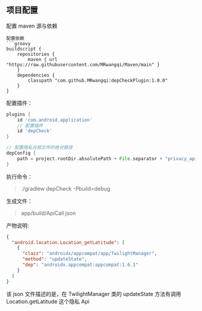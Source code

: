 ## 项目配置
配置 maven 源与依赖
```
配置依赖
```groovy
buildscript {
    repositories {
        maven { url "https://raw.githubusercontent.com/MRwangqi/Maven/main" }
    }
    dependencies {
        classpath "com.github.MRwangqi:depCheckPlugin:1.0.0"
    }
}
```

配置插件：
```groovy
plugins {
    id 'com.android.application'
    // 配置插件
    id 'depCheck'
}

// 配置隐私合规文件的绝对路径
depConfig {
    path = project.rootDir.absolutePath + File.separator + "privacy_api.json"
}
```

执行命令：
> ./gradlew depCheck -Pbuild=debug


生成文件：
> app/build/ApiCall.json

产物说明:
```json
{
  "android.location.Location_getLatitude": [
    {
      "clazz": "androidx/appcompat/app/TwilightManager",
      "method": "updateState",
      "dep": "androidx.appcompat:appcompat:1.6.1"
    }
  ]
}
```
该 json 文件描述的是，在 TwilightManager 类的 updateState 方法有调用 Location.getLatitude 这个隐私 Api
